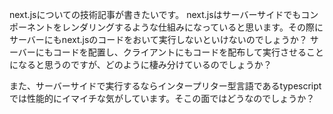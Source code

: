 next.jsについての技術記事が書きたいです。
next.jsはサーバーサイドでもコンポーネントをレンダリングするような仕組みになっていると思います。その際にサーバーにもnext.jsのコードをおいて実行しないといけないのでしょうか？
サーバーにもコードを配置し、クライアントにもコードを配布して実行させることになると思うのですが、どのように棲み分けているのでしょうか？

また、サーバーサイドで実行するならインタープリター型言語であるtypescriptでは性能的にイマイチな気がしています。そこの面ではどうなのでしょうか？
